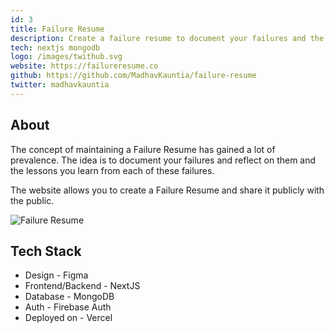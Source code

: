 ```yaml
---
id: 3
title: Failure Resume
description: Create a failure resume to document your failures and the lessons you learnt from them.
tech: nextjs mongodb
logo: /images/twithub.svg
website: https://failureresume.co
github: https://github.com/MadhavKauntia/failure-resume
twitter: madhavkauntia
---
```


## About

The concept of maintaining a Failure Resume has gained a lot of prevalence. The idea is to document your failures and reflect on them and the lessons you learn from each of these failures.

The website allows you to create a Failure Resume and share it publicly with the public.

![Failure Resume](/images/failure-resume.png)

## Tech Stack

- Design - Figma
- Frontend/Backend - NextJS
- Database - MongoDB
- Auth - Firebase Auth
- Deployed on - Vercel
